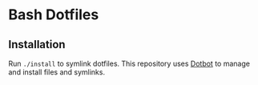 # Bash Dotfiles

## Installation

Run `./install` to symlink dotfiles. This repository uses [Dotbot](https://github.com/anishathalye/dotbot) to manage and install files and symlinks.
